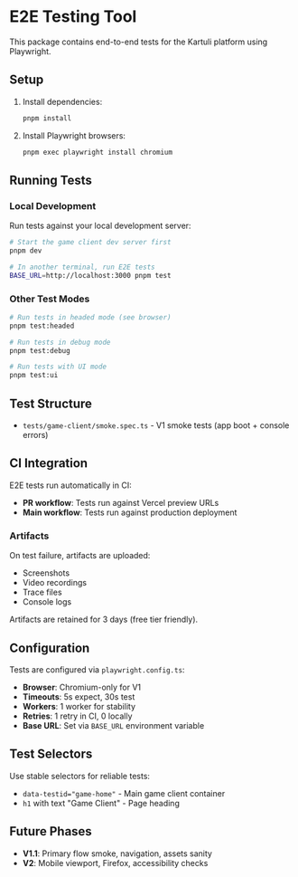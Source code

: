# E2E Testing Tool

This package contains end-to-end tests for the Kartuli platform using Playwright.

## Setup

1. Install dependencies:
   ```bash
   pnpm install
   ```

2. Install Playwright browsers:
   ```bash
   pnpm exec playwright install chromium
   ```

## Running Tests

### Local Development

Run tests against your local development server:

```bash
# Start the game client dev server first
pnpm dev

# In another terminal, run E2E tests
BASE_URL=http://localhost:3000 pnpm test
```

### Other Test Modes

```bash
# Run tests in headed mode (see browser)
pnpm test:headed

# Run tests in debug mode
pnpm test:debug

# Run tests with UI mode
pnpm test:ui
```

## Test Structure

- `tests/game-client/smoke.spec.ts` - V1 smoke tests (app boot + console errors)

## CI Integration

E2E tests run automatically in CI:

- **PR workflow**: Tests run against Vercel preview URLs
- **Main workflow**: Tests run against production deployment

### Artifacts

On test failure, artifacts are uploaded:
- Screenshots
- Video recordings
- Trace files
- Console logs

Artifacts are retained for 3 days (free tier friendly).

## Configuration

Tests are configured via `playwright.config.ts`:

- **Browser**: Chromium-only for V1
- **Timeouts**: 5s expect, 30s test
- **Workers**: 1 worker for stability
- **Retries**: 1 retry in CI, 0 locally
- **Base URL**: Set via `BASE_URL` environment variable

## Test Selectors

Use stable selectors for reliable tests:

- `data-testid="game-home"` - Main game client container
- `h1` with text "Game Client" - Page heading

## Future Phases

- **V1.1**: Primary flow smoke, navigation, assets sanity
- **V2**: Mobile viewport, Firefox, accessibility checks
